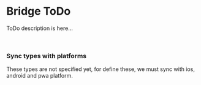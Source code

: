 # Bridge ToDo
ToDo description is here...

<br>

### Sync types with platforms
These types are not specified yet, for define these, we must sync with ios, android and pwa platform.
